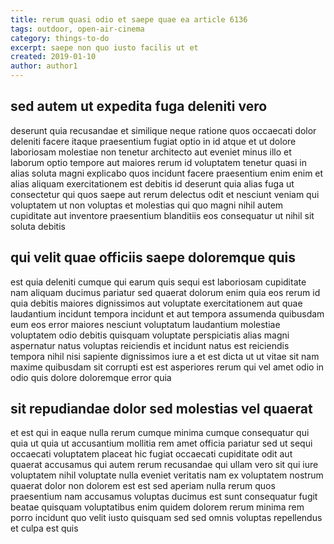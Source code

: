 ```yaml
---
title: rerum quasi odio et saepe quae ea article 6136
tags: outdoor, open-air-cinema
category: things-to-do
excerpt: saepe non quo iusto facilis ut et
created: 2019-01-10
author: author1
---
```


## sed autem ut expedita fuga deleniti vero

deserunt quia recusandae et similique neque ratione quos occaecati dolor deleniti facere itaque praesentium fugiat optio in id atque et ut dolore laboriosam molestiae non tenetur architecto aut eveniet minus illo et laborum optio tempore aut maiores rerum id voluptatem tenetur quasi in alias soluta magni explicabo quos incidunt facere praesentium enim enim et alias aliquam exercitationem est debitis id deserunt quia alias fuga ut consectetur qui quos saepe aut rerum delectus odit et nesciunt veniam qui voluptatem ut non voluptas et molestias qui quo magni nihil autem cupiditate aut inventore praesentium blanditiis eos consequatur ut nihil sit soluta debitis

## qui velit quae officiis saepe doloremque quis

est quia deleniti cumque qui earum quis sequi est laboriosam cupiditate nam aliquam ducimus pariatur sed quaerat dolorum enim quia eos rerum id quia debitis maiores dignissimos aut voluptate exercitationem aut quae laudantium incidunt tempora incidunt et aut tempora assumenda quibusdam eum eos error maiores nesciunt voluptatum laudantium molestiae voluptatem odio debitis quisquam voluptate perspiciatis alias magni aspernatur natus voluptas reiciendis et incidunt natus est reiciendis tempora nihil nisi sapiente dignissimos iure a et est dicta ut ut vitae sit nam maxime quibusdam sit corrupti est est asperiores rerum qui vel amet odio in odio quis dolore doloremque error quia

## sit repudiandae dolor sed molestias vel quaerat

et est qui in eaque nulla rerum cumque minima cumque consequatur qui quia ut quia ut accusantium mollitia rem amet officia pariatur sed ut sequi occaecati voluptatem placeat hic fugiat occaecati cupiditate odit aut quaerat accusamus qui autem rerum recusandae qui ullam vero sit qui iure voluptatem nihil voluptate nulla eveniet veritatis nam ex voluptatem nostrum quaerat dolor non dolorem est est sed aperiam nulla rerum quos praesentium nam accusamus voluptas ducimus est sunt consequatur fugit beatae quisquam voluptatibus enim quidem dolorem rerum minima rem porro incidunt quo velit iusto quisquam sed sed omnis voluptas repellendus et culpa est quis
